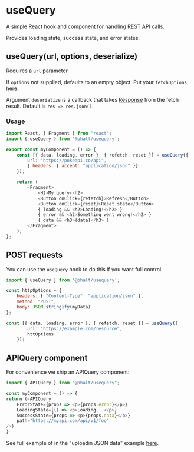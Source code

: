 # useQuery

A simple React hook and component for handling REST API calls.

Provides loading state, success state, and error states.

## useQuery(url, options, deserialize)

Requires a `url` parameter.

If `options` not supplied, defaults to an empty object. Put your `fetchOptions` here.

Argument `deserialize` is a callback that takes [Response](https://developer.mozilla.org/en-US/docs/Web/API/Response) from the fetch result. Default is `res => res.json()`.

### Usage

```js
import React, { Fragment } from "react";
import { useQuery } from '@phalt/usequery';

export const myComponent = () => {
    const [{ data, loading, error }, { refetch, reset }] = useQuery({
        url: "https://pokeapi.co/api",
        { headers: { accept: "application/json" }}
    });

    return (
        <Fragment>
            <H2>My query</h2>
            <Button onClick={refetch}>Refresh</Button>
            <Button onClick={reset}>Reset state</Button>
            { loading && <h2>Loading!</h2> }
            { error && <h2>Something went wrong!</h2> }
            { data && <h3>{data}</h3> }
        </Fragment>
    );
};

```

## POST requests

You can use the `useQuery` hook to do this if you want full control.

```js
import { useQuery } from '@phalt/usequery';

const httpOptions = {
    headers: { "Content-Type": "application/json" },
    method: "POST",
    body: JSON.stringify(myData)
};

const [{ data, loading, error }, { refetch, reset }] = useQuery({
        url: "https://example.com/resource",
        httOptions
    });

```

## APIQuery component

For convenience we ship an APIQuery component:

```js
import { APIQuery } from "@phalt/usequery";

const myComponent = () => {
return (<APIQuery
    ErrorState={props => <p>{props.error}</p>}
    LoadingState={() => <p>Loading...</p>}
    SuccessState={props => <p>{props.data}</p>}
    path="https://myapi.com/api/v1/foo"
/>)
}
```

See full example of in the "uploadin JSON data" example [here](https://developer.mozilla.org/en-US/docs/Web/API/Fetch_API/Using_Fetch).

